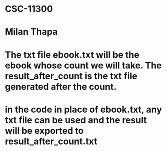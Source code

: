 # CSC-11300
# Milan Thapa
# The txt file ebook.txt will be the ebook whose count we will take. The result_after_count is the txt file generated after the count.
# in the code in place of ebook.txt, any txt file can be used and the result will be exported to result_after_count.txt
